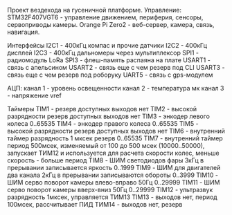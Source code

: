 Проект вездехода на гусеничной платформе.
Управление: 
STM32F407VGT6 - управление движением, периферия, сенсоры, сервоприводы камеры.
Orange Pi Zero2 - веб-сервер, камера, связь, навигация.

Интерфейсы
I2C1 - 400кГц компас и прочие датчики
I2C2 - 400кГц дисплей 
I2C3 - 400кГц дальномеры через мультиплексор
SPI1 - радиомодуль LoRa
SPI3 - флеш-память распаяна на плате
USART1 - связь с апельсином
USART2 - связь еще с чем резерв под CLI
USART3 - связь еще с чем резерв под роборуку
UART5 - связь с gps-модулем

АЦП:
канал 1 - уровень освещенности
канал 2 - температура мк
канал 3 - напряжение vref

Таймеры
TIM1 - резерв доступных выходов нет
TIM2 - высокой разрядности резерв доступных выходов нет
TIM3 - энкодер левого колеса 0..65535
TIM4 - энкодер правого колеса 0..65535
TIM5 - высокой разрядности резерв доступных выходов нет
TIM6 - внутренний таймер разрядность 1 мксек резерв 0..65535
TIM7 - внутренний таймер период 500мсек, изменяемый от 100 до 500 мсек (10000..50000),
		запускает ТИМ12 и используется для расчета скорости колес, меньше скорость - больше период
TIM8 - ШИМ светодиодов фары 3кГц в прерывании записывается яркость 0..1999
TIM9 - ШИМ для двигателей два канала 2кГц в прерывании записываются обороты 0..3999
TIM10 - ШИМ серво поворот камеры влево-вправо 50Гц 0..29999
TIM11 - ШИМ серво поворот камеры вверх-вниз 50Гц 0..29999
TIM12 - ультразвук разрядность 1мксек, управляется ТИМ13
TIM13 - выходов нет, период 100мсек, рассчитывает ПИД
ТИМ14 - выходов нет, резерв